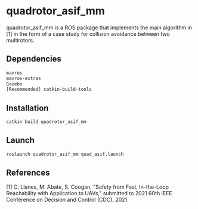 # quadrotor_asif_mm
quadrotor_asif_mm is a ROS package that implements the main algorithm in [1] in the form of a case study for collision avoidance between two multirotors.

## Dependencies
```bash
mavros
mavros-extras
Gazebo
[Recommended] catkin-build-tools
```
## Installation
```bash
catkin build quadrotor_asif_mm
```

## Launch
```bash
roslaunch quadrotor_asif_mm quad_asif.launch
```

## References
[1] C. Llanes, M. Abate, S. Coogan, "Safety from Fast, In-the-Loop Reachability with Application to UAVs," submitted to 2021 60th IEEE Conference on Decision and Control (CDC), 2021.
